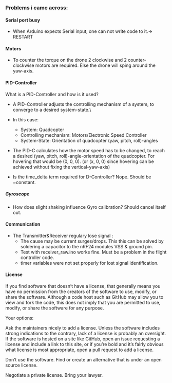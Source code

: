 ### Problems i came across:

#### Serial port busy
- When Arduino expects Serial input, one can not write code to it.-> RESTART


#### Motors
- To counter the torque on the drone 2 clockwise and 2 counter-clockwise motors are required. Else the drone will sping around the yaw-axis.

#### PID-Controller
What is a PID-Controller and how is it used?
- A PID-Controller adjusts the controlling mechanism of a system, to converge to a desired system-state.\
- In this case:
  - System: Quadcopter
  - Controlling mechanism: Motors/Electronic Speed Controller
  - System-State: Orientation of quadcopter (yaw, pitch, roll)-angles
- The PID-C calculates how the motor speed has to be changed, to reach a desired (yaw, pitch, roll)-angle-orientation of the quadcopter. For hovering that would be (0, 0, 0). (or (x, 0, 0) since hovering can be achieved without fixing the vertical-yaw-axis)

- Is the time_delta term required for D-Controller?
Nope. Should be ~constant.


##### Gyroscope
- How does slight shaking influence Gyro calibration?
Should cancel itself out.


#### Communication
- The Transmitter&Receiver regulary lose signal : 
  - The cause may be current surges/drops. This this can be solved by soldering a capacitor to the nRF24 modules VSS & ground pin.
  - Test with receiver_raw.ino works fine. Must be a problem in the flight controller code.
  - timer variables were not set properly for lost signal identification.
#### License

If you find software that doesn’t have a license, that generally means you have no permission from the creators of the software to use, modify, or share the software. Although a code host such as GitHub may allow you to view and fork the code, this does not imply that you are permitted to use, modify, or share the software for any purpose.

Your options:

Ask the maintainers nicely to add a license. Unless the software includes strong indications to the contrary, lack of a license is probably an oversight. If the software is hosted on a site like GitHub, open an issue requesting a license and include a link to this site, or if you’re bold and it’s fairly obvious what license is most appropriate, open a pull request to add a license.

Don’t use the software. Find or create an alternative that is under an open source license.

Negotiate a private license. Bring your lawyer.
